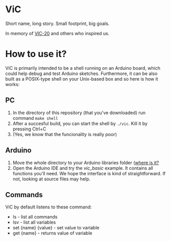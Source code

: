 ViC
===

Short name, long story. Small footprint, big goals.

In memory of [VIC-20](https://en.wikipedia.org/wiki/Commodore_VIC-20) and
others who inspired us.

# How to use it?

ViC is primarily intended to be a shell running on an Arduino board, which could
help debug and test Arduino sketches. Furthermore, it can be also built as a 
POSIX-type shell on your Unix-based box and so here is how it works:

## PC

1. In the directory of this repository (that you've downloaded) run command
   `make shell`
2. After a succesful build, you can start the shell by `./vic`. Kill it by pressing
   Ctrl+C
3. (Yes, we know that the funcionality is really poor)

## Arduino

1. Move the whole directory to your Arduino libraries folder
   ([where is it?](https://www.arduino.cc/en/guide/libraries)
2. Open the Arduino IDE and try the *vic_basic* example. It contains all functions
   you'll need. We hope the interface is kind of straightforward. If not,
   looking at source files may help. 

## Commands

ViC by default listens to these command:
* ls - list all commands
* lsv - list all variables
* set {name} {value} - set value to variable
* get {name} - returns value of variable
